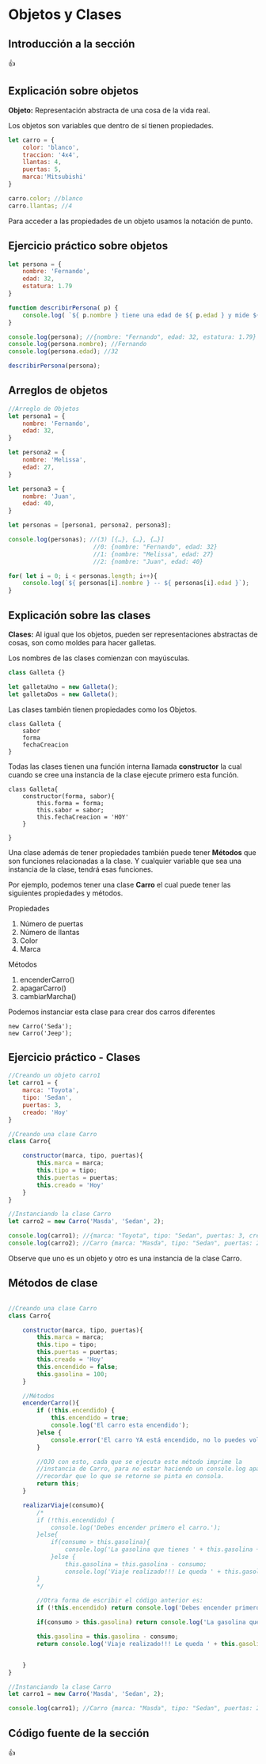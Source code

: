 # Objetos y Clases

## Introducción a la sección
:+1:

## Explicación sobre objetos

**Objeto:** Representación abstracta de una cosa de la vida real.

Los objetos son variables que dentro de sí tienen propiedades.

```js
let carro = {
	color: 'blanco',
	traccion: '4x4',
	llantas: 4,
	puertas: 5,
	marca:'Mitsubishi'
}

carro.color; //blanco
carro.llantas; //4
```

Para acceder a las propiedades de un objeto usamos la notación de punto.

## Ejercicio práctico sobre objetos

```js
let persona = {
	nombre: 'Fernando',
	edad: 32,
	estatura: 1.79
}

function describirPersona( p) {
	console.log( `${ p.nombre } tiene una edad de ${ p.edad } y mide ${ p.estatura}`); //Fernando tiene una edad de 32 y mide 1.79
}

console.log(persona); //{nombre: "Fernando", edad: 32, estatura: 1.79}
console.log(persona.nombre); //Fernando
console.log(persona.edad); //32

describirPersona(persona);
```

## Arreglos de objetos

```js
//Arreglo de Objetos
let persona1 = {
	nombre: 'Fernando',
	edad: 32,
}

let persona2 = {
	nombre: 'Melissa',
	edad: 27,
}

let persona3 = {
	nombre: 'Juan',
	edad: 40,
}

let personas = [persona1, persona2, persona3];

console.log(personas); //(3) [{…}, {…}, {…}]
						//0: {nombre: "Fernando", edad: 32}
						//1: {nombre: "Melissa", edad: 27}
						//2: {nombre: "Juan", edad: 40}

for( let i = 0; i < personas.length; i++){
	console.log(`${ personas[i].nombre } -- ${ personas[i].edad }`);
}

```

## Explicación sobre las clases

**Clases:** Al igual que los objetos, pueden ser representaciones abstractas de cosas, son como moldes para hacer galletas.

Los nombres de las clases comienzan con mayúsculas. 

```js
class Galleta {}

let galletaUno = new Galleta();
let galletaDos = new Galleta();

```

Las clases también tienen propiedades como los Objetos.

```
class Galleta {
	sabor
	forma
	fechaCreacion
}
```

Todas las clases tienen una función interna llamada **constructor** la cual cuando se cree una instancia de la clase ejecute primero esta función. 

```
class Galleta{
	constructor(forma, sabor){
		this.forma = forma;
		this.sabor = sabor;
		this.fechaCreacion = 'HOY'
	}
	
}
```

Una clase además  de tener propiedades también puede tener **Métodos** que son funciones relacionadas a la clase. Y cualquier variable que sea una instancia de la clase, tendrá esas funciones.

Por ejemplo, podemos tener una clase **Carro** el cual puede tener las siguientes propiedades y métodos.

Propiedades

1. Número de puertas
2. Número de llantas
3. Color
4. Marca

Métodos

1. encenderCarro()
2. apagarCarro()
3. cambiarMarcha()

Podemos instanciar esta clase para crear dos carros diferentes

```
new Carro('Seda');
new Carro('Jeep');
```

## Ejercicio práctico - Clases

```js
//Creando un objeto carro1
let carro1 = {
	marca: 'Toyota',
	tipo: 'Sedan',
	puertas: 3,
	creado: 'Hoy'
}

//Creando una clase Carro
class Carro{

	constructor(marca, tipo, puertas){
		this.marca = marca;
		this.tipo = tipo;
		this.puertas = puertas;
		this.creado = 'Hoy'
	}
}

//Instanciando la clase Carro
let carro2 = new Carro('Masda', 'Sedan', 2);

console.log(carro1); //{marca: "Toyota", tipo: "Sedan", puertas: 3, creado: "Hoy"}
console.log(carro2); //Carro {marca: "Masda", tipo: "Sedan", puertas: 2, creado: "Hoy"}

```

Observe que uno es un objeto y otro es una instancia de la clase Carro.

## Métodos de clase

```js

//Creando una clase Carro
class Carro{

	constructor(marca, tipo, puertas){
		this.marca = marca;
		this.tipo = tipo;
		this.puertas = puertas;
		this.creado = 'Hoy'
		this.encendido = false;
		this.gasolina = 100;
	}

	//Métodos
	encenderCarro(){
		if (!this.encendido) {
			this.encendido = true;
			console.log('El carro esta encendido');
		}else {
			console.error('El carro YA está encendido, no lo puedes volver a encender.')
		}

		//OJO con esto, cada que se ejecuta este método imprime la 
		//instancia de Carro, para no estar haciendo un console.log aparte
		//recordar que lo que se retorne se pinta en consola.
		return this;
	}

	realizarViaje(consumo){
		/*
		if (!this.encendido) {
			console.log('Debes encender primero el carro.');
		}else{
			if(consumo > this.gasolina){
				console.log('La gasolina que tienes ' + this.gasolina + ' no es suficiente para realizar un viaje que consume ' + consumo);
			}else {
				this.gasolina = this.gasolina - consumo;
				console.log('Viaje realizado!!! Le queda ' + this.gasolina + '% de gasolina');
		}
		*/

		//Otra forma de escribir el código anterior es:
		if (!this.encendido) return console.log('Debes encender primero el carro.');

		if(consumo > this.gasolina) return console.log('La gasolina que tienes es de ' + this.gasolina + ' no es suficiente para realizar un viaje que consume ' + consumo);

		this.gasolina = this.gasolina - consumo;
		return console.log('Viaje realizado!!! Le queda ' + this.gasolina + '% de gasolina');


	}
}

//Instanciando la clase Carro
let carro1 = new Carro('Masda', 'Sedan', 2);

console.log(carro1); //Carro {marca: "Masda", tipo: "Sedan", puertas: 2, creado: "Hoy"}
```

## Código fuente de la sección

:+1:
